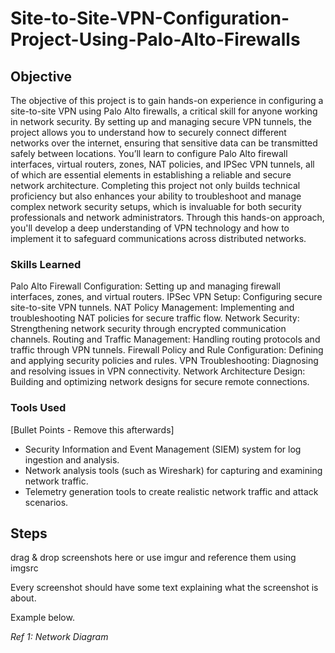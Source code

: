 # Site-to-Site-VPN-Configuration-Project-Using-Palo-Alto-Firewalls

## Objective

The objective of this project is to gain hands-on experience in configuring a site-to-site VPN using Palo Alto firewalls, a critical skill for anyone working in network security. By setting up and managing secure VPN tunnels, the project allows you to understand how to securely connect different networks over the internet, ensuring that sensitive data can be transmitted safely between locations. You’ll learn to configure Palo Alto firewall interfaces, virtual routers, zones, NAT policies, and IPSec VPN tunnels, all of which are essential elements in establishing a reliable and secure network architecture. Completing this project not only builds technical proficiency but also enhances your ability to troubleshoot and manage complex network security setups, which is invaluable for both security professionals and network administrators. Through this hands-on approach, you'll develop a deep understanding of VPN technology and how to implement it to safeguard communications across distributed networks.

### Skills Learned

Palo Alto Firewall Configuration: Setting up and managing firewall interfaces, zones, and virtual routers.
IPSec VPN Setup: Configuring secure site-to-site VPN tunnels.
NAT Policy Management: Implementing and troubleshooting NAT policies for secure traffic flow.
Network Security: Strengthening network security through encrypted communication channels.
Routing and Traffic Management: Handling routing protocols and traffic through VPN tunnels.
Firewall Policy and Rule Configuration: Defining and applying security policies and rules.
VPN Troubleshooting: Diagnosing and resolving issues in VPN connectivity.
Network Architecture Design: Building and optimizing network designs for secure remote connections.

### Tools Used
[Bullet Points - Remove this afterwards]

- Security Information and Event Management (SIEM) system for log ingestion and analysis.
- Network analysis tools (such as Wireshark) for capturing and examining network traffic.
- Telemetry generation tools to create realistic network traffic and attack scenarios.

## Steps
drag & drop screenshots here or use imgur and reference them using imgsrc

Every screenshot should have some text explaining what the screenshot is about.

Example below.

*Ref 1: Network Diagram*
